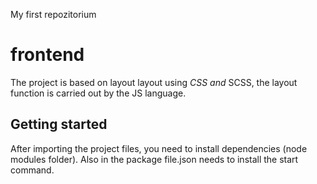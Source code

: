 My first repozitorium
# frontend
The project is based on layout layout using <i>CSS and </i>SCSS, the layout function is carried out by the JS <abr>language.


## Getting started
After importing the project files, you need to install dependencies (node modules folder). Also in the package file.json needs to install the start command.

